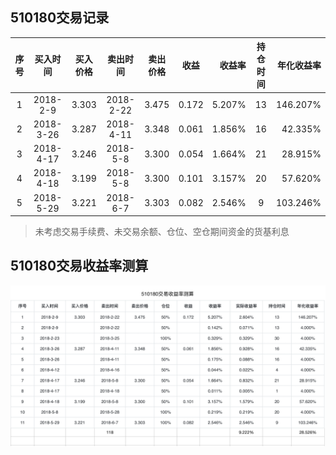 ## 510180交易记录

|序号|买入时间|买入价格|卖出时间|卖出价格|收益|收益率|持仓时间|年化收益率|
|:--:|:---:|:---:|:---:|:---:|:---:|---:|:---:|---:|
|1|2018-2-9|3.303|2018-2-22|3.475|0.172|5.207%|13|146.207%|
|2|2018-3-26|3.287|2018-4-11|3.348|0.061|1.856%|16|42.335%|
|3|2018-4-17|3.246|2018-5-8|3.300|0.054|1.664%|21|28.915%|
|4|2018-4-18|3.199|2018-5-8|3.300|0.101|3.157%|20|57.620%|
|5|2018-5-29|3.221|2018-6-7|3.303|0.082|2.546%|9|103.246%|

> 未考虑交易手续费、未交易余额、仓位、空仓期间资金的货基利息

## 510180交易收益率测算
![](3561974A-D048-4490-A456-D8F0C5E64946.jpeg)
